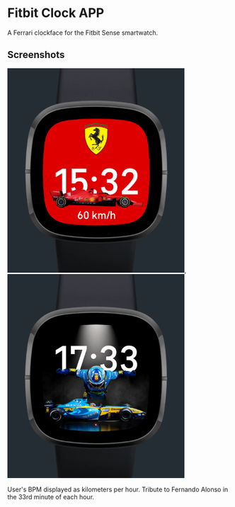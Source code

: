 # Fitbit Clock APP

A Ferrari clockface for the Fitbit Sense smartwatch.

## Screenshots

<img src="https://github.com/Dakuur/fitbit-clockface/blob/main/clock.png?raw=true" width="400">, <img src="https://github.com/Dakuur/fitbit-clockface/blob/main/alonso.png?raw=true" width="400">

User's BPM displayed as kilometers per hour.
Tribute to Fernando Alonso in the 33rd minute of each hour.
